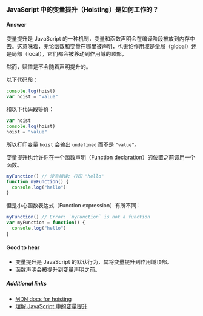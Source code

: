 ### JavaScript 中的变量提升（Hoisting）是如何工作的？

#### Answer

变量提升是 JavaScript 的一种机制，变量和函数声明会在编译阶段被放到内存中去。这意味着，无论函数和变量在哪里被声明，也无论作用域是全局（global）还是局部（local），它们都会被移动到作用域的顶部，

然而，赋值是不会随着声明提升的。

以下代码段：

```js
console.log(hoist)
var hoist = "value"
```

和以下代码段等价：

```js
var hoist
console.log(hoist)
hoist = "value"
```

所以打印变量 `hoist` 会输出 `undefined` 而不是 `"value"`。

变量提升也允许你在一个函数声明（Function declaration）的位置之前调用一个函数。

```js
myFunction() // 没有错误; 打印 "hello"
function myFunction() {
  console.log("hello")
}
```

但是小心函数表达式（Function expression）有所不同：

```js
myFunction() // Error: `myFunction` is not a function
var myFunction = function() {
  console.log("hello")
}
```

#### Good to hear

* 变量提升是 JavaScript 的默认行为，其将变量提升到作用域顶部。
* 函数声明会被提升到变量声明之前。

##### Additional links

* [MDN docs for hoisting](https://developer.mozilla.org/en-US/docs/Glossary/Hoisting)
* [理解 JavaScript 中的变量提升](https://scotch.io/tutorials/understanding-hoisting-in-javascript)

<!-- tags: (javascript) -->

<!-- expertise: (1) -->
